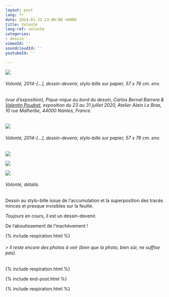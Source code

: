 ```yaml
---
layout: post
lang: fr
date: 2014-01-31 23:00:00 +0000
title: Volonté
lang-ref: volonte
categories:
- dessin
vimeoId: ''
soundcloudId: ''
youtubeId: ''

---
```

![](/mepierdoparaver/imgs/dsc_2386_-1-up.jpg)

###### _Volonté_, 2014-\[...\], dessin-devenir, stylo-bille sur papier, 57 x 76 cm. env.

###### (vue d’exposition), _Pique-nique au bord du dessin_, Carlos Bernal Barrera & [Valentin Poudret](http://www.valentin-poudret.com), exposition du 23 au 31 juillet 2020, Atelier Alain Le Bras, 10 rue Malherbe, 44000 Nantes, France.

![](/mepierdoparaver/imgs/dsc_2513_-2-up.jpg)

###### _Volonté_, 2014-\[...\], dessin-devenir, stylo-bille sur papier, 57 x 76 cm. env.

![](/mepierdoparaver/imgs/dsc_2517_-3-up.jpg)

![](/mepierdoparaver/imgs/dsc_2518_-4-up.jpg)

![](/mepierdoparaver/imgs/dsc_2519_-5-up.jpg)

###### _Volonté_, détails.

Dessin au stylo-bille issue de l'accumulation et la superposition des tracés minces et presque invisibles sur la feuille.

_Toujours_ en cours, il est un dessin-devenir.

De l’aboutissement de l’inachèvement !

{% include respiration.html %}

###### _> Il reste encore des photos à voir (bien que la photo, bien sûr, ne suffise pas)._

{% include respiration.html %}

{% include end-post.html %}

{% include respiration.html %}